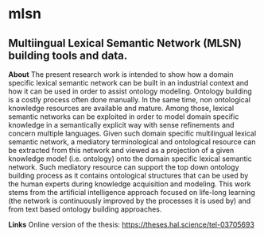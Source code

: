 # mlsn
## Multiingual Lexical Semantic Network (MLSN) building tools and data.

**About**
The present research work is intended to show how a domain specific lexical semantic network can be built in an industrial context and how it can be used in order to assist ontology modeling. Ontology building is a costly process often done manually. ln the same time, non ontological knowledge resources are available and mature. Among those, lexical semantic networks can be exploited in order to model domain specific knowledge in a semantically explicit way with sense refinements and concern multiple languages. Given such domain specific multilingual lexical semantic network, a mediatory terminological and ontological resource can be extracted from this network and viewed as a projection of a given knowledge mode! (i.e. ontology) onto the domain specific lexical semantic network. Such mediatory resource can support the top down ontology building process as it contains ontological structures that can be used by the human experts during knowledge acquisition and modeling. This work stems from the artificial intelligence approach focused on life-long learning (the network is continuously improved by the processes it is used by) and from text based ontology building approaches.

**Links**
Online version of the thesis: https://theses.hal.science/tel-03705693
